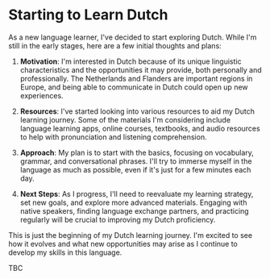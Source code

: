 # Starting to Learn Dutch

As a new language learner, I've decided to start exploring Dutch. While I'm still in the early stages, here are a few initial thoughts and plans:

1. **Motivation**: I'm interested in Dutch because of its unique linguistic characteristics and the opportunities it may provide, both personally and professionally. The Netherlands and Flanders are important regions in Europe, and being able to communicate in Dutch could open up new experiences.
    
2. **Resources**: I've started looking into various resources to aid my Dutch learning journey. Some of the materials I'm considering include language learning apps, online courses, textbooks, and audio resources to help with pronunciation and listening comprehension.
    
3. **Approach**: My plan is to start with the basics, focusing on vocabulary, grammar, and conversational phrases. I'll try to immerse myself in the language as much as possible, even if it's just for a few minutes each day.
    
4. **Next Steps**: As I progress, I'll need to reevaluate my learning strategy, set new goals, and explore more advanced materials. Engaging with native speakers, finding language exchange partners, and practicing regularly will be crucial to improving my Dutch proficiency.
    

This is just the beginning of my Dutch learning journey. I'm excited to see how it evolves and what new opportunities may arise as I continue to develop my skills in this language.

TBC